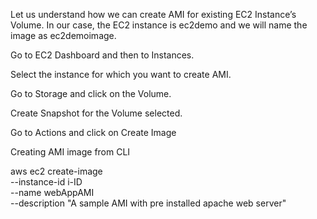 Let us understand how we can create AMI for existing EC2 Instance’s Volume. In our case, the EC2 instance is ec2demo and we will name the image as ec2demoimage.

Go to EC2 Dashboard and then to Instances.

Select the instance for which you want to create AMI.

Go to Storage and click on the Volume.

Create Snapshot for the Volume selected.

Go to Actions and click on Create Image

Creating AMI image from CLI

aws ec2 create-image \
  --instance-id i-ID \
  --name webAppAMI \
  --description "A sample AMI with pre installed apache web server"